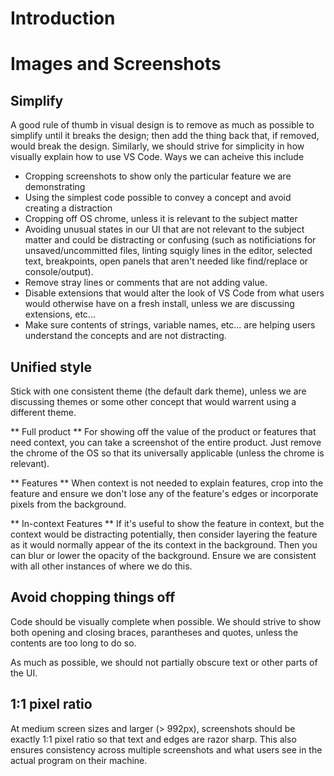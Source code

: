 # Introduction

# Images and Screenshots

## Simplify
A good rule of thumb in visual design is to remove as much as possible to simplify until it breaks the design; then add the thing back that, if removed, would break the design.  Similarly, we should strive for simplicity in how visually explain how to use VS Code.  Ways we can acheive this include

- Cropping screenshots to show only the particular feature we are demonstrating
- Using the simplest code possible to convey a concept and avoid creating a distraction
- Cropping off OS chrome, unless it is relevant to the subject matter
- Avoiding unusual states in our UI that are not relevant to the subject matter and could be distracting or confusing (such as notificiations for unsaved/uncommitted files, linting squigly lines in the editor, selected text, breakpoints, open panels that aren't needed like find/replace or console/output).
- Remove stray lines or comments that are not adding value.
- Disable extensions that would alter the look of VS Code from what users would otherwise have on a fresh install, unless we are discussing extensions, etc...
- Make sure contents of strings, variable names, etc... are helping users understand the concepts and are not distracting.

## Unified style
Stick with one consistent theme (the default dark theme), unless we are discussing themes or some other concept that would warrent using a different theme.

** Full product **
For showing off the value of the product or features that need context, you can take a screenshot of the entire product.  Just remove the chrome of the OS so that its universally applicable (unless the chrome is relevant).

** Features **
When context is not needed to explain features, crop into the feature and ensure we don't lose any of the feature's edges or incorporate pixels from the background.

** In-context Features **
If it's useful to show the feature in context, but the context would be distracting potentially, then consider layering the feature as it would normally appear of the its context in the background.  Then you can blur or lower the opacity of the background.  Ensure we are consistent with all other instances of where we do this. 

## Avoid chopping things off
Code should be visually complete when possible.  We should strive to show both opening and closing braces, parantheses and quotes, unless the contents are too long to do so.

As much as possible, we should not partially obscure text or other parts of the UI.


## 1:1 pixel ratio
At medium screen sizes and larger (> 992px), screenshots should be exactly 1:1 pixel ratio so that text and edges are razor sharp.  This also ensures consistency across multiple screenshots and what users see in the actual program on their machine.
